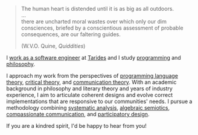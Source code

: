> The human heart is distended until it is as big as all outdoors.  
> ...  
> there are uncharted moral wastes over which only our dim consciences,
> briefed by a conscientious assessment of probable consequences, are our
> faltering guides.
>
> (W.V.O. Quine, *Quiddities*)

I [work as a software engineer](/resume) at [Tarides](https://tarides.com/) and
I study [programming](/programs) and [philosophy](/posts).

I approach my work from the perspectives of [programming language
theory](https://en.wikipedia.org/wiki/Programming_language_theory), [critical
theory](https://en.wikipedia.org/wiki/Critical_theory), and [communication
theory](https://en.wikipedia.org/wiki/Communication_theory). With an academic
background in philosophy and literary theory and years of industry experience, I
aim to articulate coherent designs and evolve correct implementations that are
responsive to our communities' needs. I pursue a methodology combining
[systematic analysis][systematic analysis], [algebraic semiotics][algebraic
semiotics], [compassionate communication][compassionate communication], and
[participatory design][participatory design].

If you are a kindred spirit, I'd be happy to hear from you!

[systematic analysis]: https://en.wikipedia.org/wiki/Systems_analysis

[algebraic semiotics]: https://en.wikipedia.org/wiki/Computational_semiotics

[compassionate communication]: https://en.wikipedia.org/wiki/Nonviolent_Communication

[participatory design]: https://en.wikipedia.org/wiki/Participatory_design

